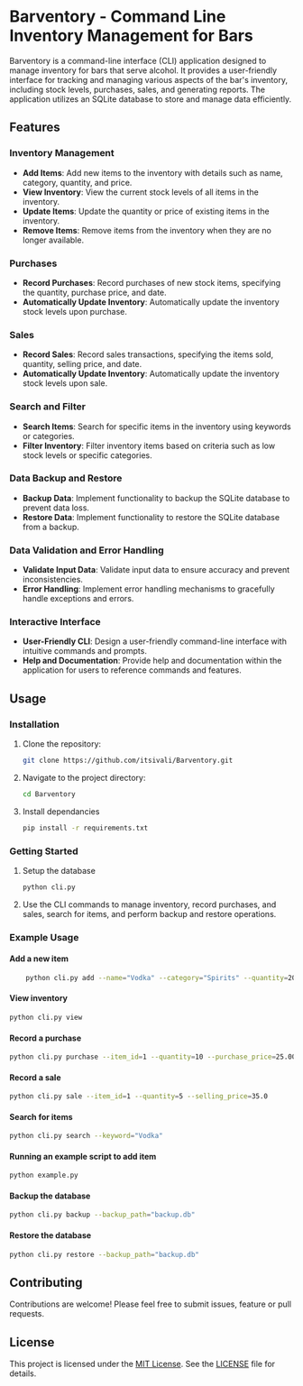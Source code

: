 # Barventory - Command Line Inventory Management for Bars

Barventory is a command-line interface (CLI) application designed to manage inventory for bars that serve alcohol. It provides a user-friendly interface for tracking and managing various aspects of the bar's inventory, including stock levels, purchases, sales, and generating reports. The application utilizes an SQLite database to store and manage data efficiently.

## Features

### Inventory Management

- **Add Items**: Add new items to the inventory with details such as name, category, quantity, and price.
- **View Inventory**: View the current stock levels of all items in the inventory.
- **Update Items**: Update the quantity or price of existing items in the inventory.
- **Remove Items**: Remove items from the inventory when they are no longer available.

### Purchases

- **Record Purchases**: Record purchases of new stock items, specifying the quantity, purchase price, and date.
- **Automatically Update Inventory**: Automatically update the inventory stock levels upon purchase.

### Sales

- **Record Sales**: Record sales transactions, specifying the items sold, quantity, selling price, and date.
- **Automatically Update Inventory**: Automatically update the inventory stock levels upon sale.

### Search and Filter

- **Search Items**: Search for specific items in the inventory using keywords or categories.
- **Filter Inventory**: Filter inventory items based on criteria such as low stock levels or specific categories.

### Data Backup and Restore

- **Backup Data**: Implement functionality to backup the SQLite database to prevent data loss.
- **Restore Data**: Implement functionality to restore the SQLite database from a backup.

### Data Validation and Error Handling

- **Validate Input Data**: Validate input data to ensure accuracy and prevent inconsistencies.
- **Error Handling**: Implement error handling mechanisms to gracefully handle exceptions and errors.

### Interactive Interface

- **User-Friendly CLI**: Design a user-friendly command-line interface with intuitive commands and prompts.
- **Help and Documentation**: Provide help and documentation within the application for users to reference commands and features.

## Usage

### Installation

1. Clone the repository:
   ```bash
   git clone https://github.com/itsivali/Barventory.git

2. Navigate to the project directory:
    ```bash
    cd Barventory

3. Install dependancies
    ```bash
    pip install -r requirements.txt

### Getting Started

1. Setup the database
    ```bash
    python cli.py
 
2. Use the CLI commands to manage inventory, record purchases, and sales, search for items, and perform backup and restore operations.

### Example Usage

#### Add a new item
 ```bash
     python cli.py add --name="Vodka" --category="Spirits" --quantity=20 --price=30.00 
```
#### View inventory
```bash
python cli.py view
```
#### Record a purchase
```bash
python cli.py purchase --item_id=1 --quantity=10 --purchase_price=25.00
```
#### Record a sale
```bash
python cli.py sale --item_id=1 --quantity=5 --selling_price=35.0
```
#### Search for items
```bash 
python cli.py search --keyword="Vodka"
```
#### Running an example script to add item
```bash 
python example.py
```
#### Backup the database
```bash
python cli.py backup --backup_path="backup.db"
```
#### Restore the database
```bash
python cli.py restore --backup_path="backup.db"
```
## Contributing
Contributions are welcome! Please feel free to submit issues, feature or pull requests.

## License

This project is licensed under the [MIT License](https://opensource.org/licenses/MIT). See the [LICENSE](https://opensource.org/licenses/MIT) file for details.

